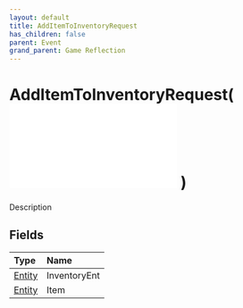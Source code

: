 ```yaml
---
layout: default
title: AddItemToInventoryRequest
has_children: false
parent: Event
grand_parent: Game Reflection
---
```

# AddItemToInventoryRequest( ![ EntityEventBase ](/game-reflection/events/entity_event_base.md) )
Description 

## Fields
| Type | Name |
|:-------------|:--------------|
| [Entity](/game-reflection/classes/entity.md) | InventoryEnt |
| [Entity](/game-reflection/classes/entity.md) | Item |
